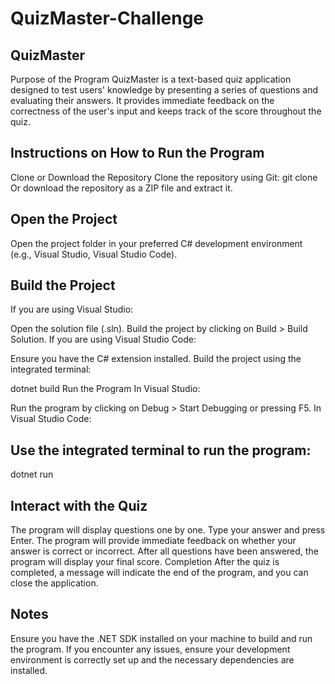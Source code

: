 # QuizMaster-Challenge
## QuizMaster
Purpose of the Program
QuizMaster is a text-based quiz application designed to test users' knowledge by presenting a series of questions and evaluating their answers. It provides immediate feedback on the correctness of the user's input and keeps track of the score throughout the quiz.

## Instructions on How to Run the Program
Clone or Download the Repository
Clone the repository using Git:
git clone <repository-url>
Or download the repository as a ZIP file and extract it.

## Open the Project
Open the project folder in your preferred C# development environment (e.g., Visual Studio, Visual Studio Code).

## Build the Project
If you are using Visual Studio:

Open the solution file (.sln).
Build the project by clicking on Build > Build Solution.
If you are using Visual Studio Code:

Ensure you have the C# extension installed.
Build the project using the integrated terminal:

dotnet build
Run the Program
In Visual Studio:

Run the program by clicking on Debug > Start Debugging or pressing F5.
In Visual Studio Code:

## Use the integrated terminal to run the program:

dotnet run
## Interact with the Quiz
The program will display questions one by one. Type your answer and press Enter.
The program will provide immediate feedback on whether your answer is correct or incorrect.
After all questions have been answered, the program will display your final score.
Completion
After the quiz is completed, a message will indicate the end of the program, and you can close the application.
## Notes
Ensure you have the .NET SDK installed on your machine to build and run the program.
If you encounter any issues, ensure your development environment is correctly set up and the necessary dependencies are installed.
